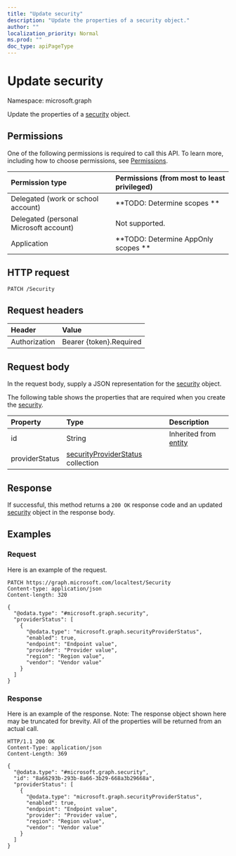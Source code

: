 ```yaml
---
title: "Update security"
description: "Update the properties of a security object."
author: ""
localization_priority: Normal
ms.prod: ""
doc_type: apiPageType
---
```


# Update security

Namespace: microsoft.graph

Update the properties of a [security](../resources/security.md) object.

## Permissions
One of the following permissions is required to call this API. To learn more, including how to choose permissions, see [Permissions](/concepts/permissions-reference.md).

|Permission type|Permissions (from most to least privileged)|
|:---|:---|
|Delegated (work or school account)|**TODO: Determine scopes **|
|Delegated (personal Microsoft account)|Not supported.|
|Application|**TODO: Determine AppOnly scopes **|

## HTTP request
<!-- {
  "blockType": "ignored"
}
-->
``` http
PATCH /Security
```

## Request headers
|Header|Value|
|:---|:---|
|Authorization|Bearer {token}.Required|

## Request body
In the request body, supply a JSON representation for the [security](../resources/security.md) object.

The following table shows the properties that are required when you create the [security](../resources/security.md).

|Property|Type|Description|
|:---|:---|:---|
|id|String| Inherited from [entity](../resources/entity.md)|
|providerStatus|[securityProviderStatus](../resources/securityproviderstatus.md) collection||



## Response
If successful, this method returns a `200 OK` response code and an updated [security](../resources/security.md) object in the response body.

## Examples

### Request
Here is an example of the request.
<!-- {
  "blockType": "request",
  "name": "update_security"
}
-->
``` http
PATCH https://graph.microsoft.com/localtest/Security
Content-type: application/json
Content-length: 320

{
  "@odata.type": "#microsoft.graph.security",
  "providerStatus": [
    {
      "@odata.type": "microsoft.graph.securityProviderStatus",
      "enabled": true,
      "endpoint": "Endpoint value",
      "provider": "Provider value",
      "region": "Region value",
      "vendor": "Vendor value"
    }
  ]
}
```

### Response
Here is an example of the response. Note: The response object shown here may be truncated for brevity. All of the properties will be returned from an actual call.
<!-- {
  "blockType": "response",
  "truncated": true
}
-->
``` http
HTTP/1.1 200 OK
Content-Type: application/json
Content-Length: 369

{
  "@odata.type": "#microsoft.graph.security",
  "id": "8a66293b-293b-8a66-3b29-668a3b29668a",
  "providerStatus": [
    {
      "@odata.type": "microsoft.graph.securityProviderStatus",
      "enabled": true,
      "endpoint": "Endpoint value",
      "provider": "Provider value",
      "region": "Region value",
      "vendor": "Vendor value"
    }
  ]
}
```

